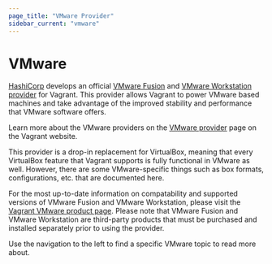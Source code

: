 ```yaml
---
page_title: "VMware Provider"
sidebar_current: "vmware"
---
```


# VMware

[HashiCorp](http://www.hashicorp.com) develops an official
[VMware Fusion](http://www.vmware.com/products/fusion/overview.html)
and [VMware Workstation](http://www.vmware.com/products/workstation/)&nbsp;
[provider](/docs/providers) for Vagrant. This provider allows
Vagrant to power VMware based machines and take advantage of the
improved stability and performance that VMware software offers.

Learn more about the VMware providers on the
[VMware provider](/vmware) page on
the Vagrant website.

This provider is a drop-in replacement for VirtualBox, meaning that every
VirtualBox feature that Vagrant supports is fully functional in VMware as
well. However, there are some VMware-specific things such as box formats,
configurations, etc. that are documented here.

For the most up-to-date information on compatability and supported versions of
VMware Fusion and VMware Workstation, please visit the
[Vagrant VMware product page](https://www.vagrantup.com/vmware). Please note
that VMware Fusion and VMware Workstation are third-party products that must be
purchased and installed separately prior to using the provider.

Use the navigation to the left to find a specific VMware topic to read
more about.
